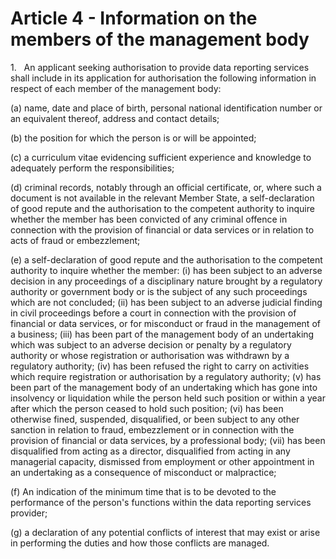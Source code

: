 # Article 4 - Information on the members of the management body


1.   An applicant seeking authorisation to provide data reporting services shall include in its application for authorisation the following information in respect of each member of the management body:

(a) name, date and place of birth, personal national identification number or an equivalent thereof, address and contact details;

(b) the position for which the person is or will be appointed;

(c) a curriculum vitae evidencing sufficient experience and knowledge to adequately perform the responsibilities;

(d) criminal records, notably through an official certificate, or, where such a document is not available in the relevant Member State, a self-declaration of good repute and the authorisation to the competent authority to inquire whether the member has been convicted of any criminal offence in connection with the provision of financial or data services or in relation to acts of fraud or embezzlement;

(e) a self-declaration of good repute and the authorisation to the competent authority to inquire whether the member: (i) has been subject to an adverse decision in any proceedings of a disciplinary nature brought by a regulatory authority or government body or is the subject of any such proceedings which are not concluded; (ii) has been subject to an adverse judicial finding in civil proceedings before a court in connection with the provision of financial or data services, or for misconduct or fraud in the management of a business; (iii) has been part of the management body of an undertaking which was subject to an adverse decision or penalty by a regulatory authority or whose registration or authorisation was withdrawn by a regulatory authority; (iv) has been refused the right to carry on activities which require registration or authorisation by a regulatory authority; (v) has been part of the management body of an undertaking which has gone into insolvency or liquidation while the person held such position or within a year after which the person ceased to hold such position; (vi) has been otherwise fined, suspended, disqualified, or been subject to any other sanction in relation to fraud, embezzlement or in connection with the provision of financial or data services, by a professional body; (vii) has been disqualified from acting as a director, disqualified from acting in any managerial capacity, dismissed from employment or other appointment in an undertaking as a consequence of misconduct or malpractice;

(f) An indication of the minimum time that is to be devoted to the performance of the person's functions within the data reporting services provider;

(g) a declaration of any potential conflicts of interest that may exist or arise in performing the duties and how those conflicts are managed.
